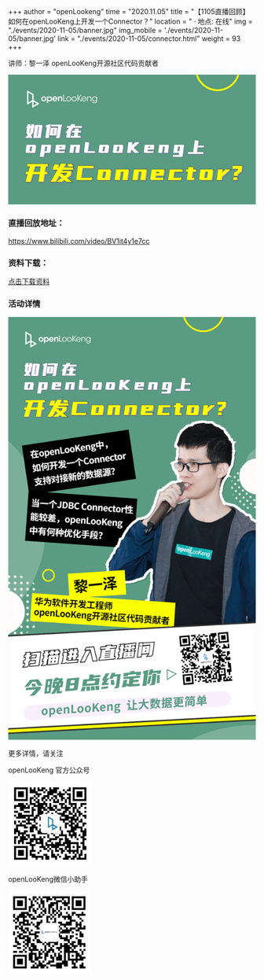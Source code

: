 +++ 
author = "openLookeng"
time = "2020.11.05" 
title = "【1105直播回顾】如何在openLooKeng上开发一个Connector？" 
location = " · 地点: 在线" 
img = "./events/2020-11-05/banner.jpg" 
img_mobile = './events/2020-11-05/banner.jpg'
link = "./events/2020-11-05/connector.html"
weight = 93
+++


讲师：黎一泽  openLooKeng开源社区代码贡献者

<img src="./title.jpg">

### 直播回放地址：

https://www.bilibili.com/video/BV1it4y1e7cc

### 资料下载：

<a href="How-to-build-a-connector-in-openLookeng.pdf" download="">点击下载资料</a>

### 活动详情

<img src="./detail.png">

更多详情，请关注

openLooKeng 官方公众号

<img src="./accountCode.jpg">

openLooKeng微信小助手

<img src="./assistantCode.jpg">

